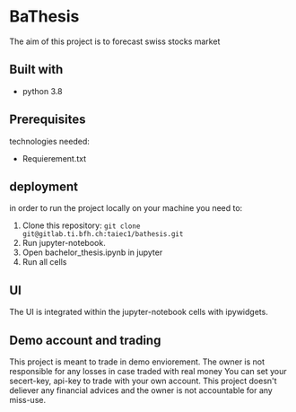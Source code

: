 # BaThesis

The aim of this project is to forecast swiss stocks market 



## Built with
- python 3.8 

## Prerequisites
technologies needed: 
- Requierement.txt

## deployment
in order to run the project locally on your machine you need to: 
1. Clone this repository: `git clone git@gitlab.ti.bfh.ch:taiec1/bathesis.git`
2. Run jupyter-notebook.
3. Open bachelor_thesis.ipynb in jupyter
4. Run all cells
## UI
The UI is integrated within the jupyter-notebook cells with ipywidgets.

## Demo account and trading

This project is meant to trade in demo enviorement. The owner is not responsible for any losses in case traded with real money
You can set your secert-key, api-key to trade with your own account.
This project doesn't deliever any financial advices and the owner is not accountable for any miss-use.






